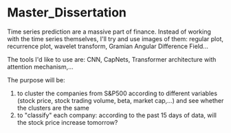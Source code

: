 # Master_Dissertation

Time series prediction are a massive part of finance. Instead of working with the time series themselves, I'll try and use images of them: regular plot, recurrence plot, wavelet transform, Gramian Angular Difference Field...

The tools I'd like to use are: CNN, CapNets, Transformer architecture with attention mechanism,...

The purpose will be: 
  1. to cluster the companies from S&P500 according to different variables (stock price, stock trading volume, beta, market cap,...) and see whether the clusters are the same
  2. to "classify" each company: according to the past 15 days of data, will the stock price increase tomorrow?
